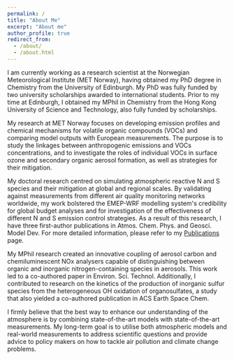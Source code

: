 ```yaml
---
permalink: /
title: "About Me"
excerpt: "About me"
author_profile: true
redirect_from: 
  - /about/
  - /about.html
---
```

I am currently working as a research scientist at the Norwegian Meteorological Institute (MET Norway), having obtained my PhD degree in Chemistry from the University of Edinburgh. My PhD was fully funded by two university scholarships awarded to international students. Prior to my time at Edinburgh, I obtained my MPhil in Chemistry from the Hong Kong University of Science and Technology, also fully funded by scholarships.

My research at MET Norway focuses on developing emission profiles and chemical mechanisms for volatile organic compounds (VOCs) and comparing model outputs with European measurements. The purpose is to study the linkages between anthropogenic emissions and VOCs concentrations, and to investigate the roles of individual VOCs in surface ozone and secondary organic aerosol formation, as well as strategies for their mitigation.

My doctoral research centred on simulating atmospheric reactive N and S species and their mitigation at global and regional scales. By validating against measurements from different air quality monitoring networks worldwide, my work bolstered the EMEP-WRF modelling system's credibility for global budget analyses and for investigation of the effectiveness of different N and S emission control strategies. As a result of this research, I have three first-author publications in Atmos. Chem. Phys. and Geosci. Model Dev. For more detailed information, please refer to my <a href="https://yao-ge.com/publications/">Publications</a> page.

My MPhil research created an innovative coupling of aerosol carbon and chemiluminescent NOx analysers capable of distinguishing between organic and inorganic nitrogen-containing species in aerosols. This work led to a co-authored paper in Environ. Sci. Technol. Additionally, I contributed to research on the kinetics of the production of inorganic sulfur species from the heterogeneous OH oxidation of organosulfates, a study that also yielded a co-authored publication in ACS Earth Space Chem.

I firmly believe that the best way to enhance our understanding of the atmosphere is by combining state-of-the-art models with state-of-the-art measurements. My long-term goal is to utilise both atmospheric models and real-world measurements to address scientific questions and provide advice to policy makers on how to tackle air pollution and climate change problems.
